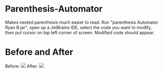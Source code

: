 # Parenthesis-Automator
Makes nested parenthesis much easier to read.
Run "parenthesis Automator Ryan B.jar", open up a JetBrains IDE, select the code you want to modify, then put cursor on top left corner of screen. Modified code should appear.
# Before and After
Before:
![](https://i.imgur.com/NGd42ee.png)
After:
![](https://i.imgur.com/nYjTnv4.png)

